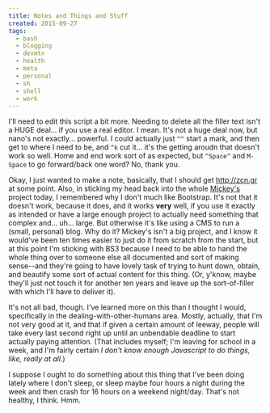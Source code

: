 ```yaml
---
title: Notes and Things and Stuff
created: 2015-09-27
tags:
  - bash
  - blogging
  - devmtn
  - health
  - meta
  - personal
  - sh
  - shell
  - work
---
```


I'll need to edit this script a bit more. Needing to delete all the filler text isn't a HUGE deal... if you use a real editor. I mean. It's not a huge deal now, but nano's not exactly... powerful. I could actually just `^^` start a mark, and then get to where I need to be, and `^k` cut it... it's the getting aroudn that doesn't work so well. Home and end work sort of as expected, but `^Space^` and `M-Space` to go forward/back one word? No, thank you.

Okay, I just wanted to make a note, basically, that I should get http://zcn.gr at some point. Also, in sticking my head back into the whole [Mickey's](http://mickeyswholesalepizza.com) project today, I remembered why I don't much like Bootstrap. It's not that it doesn't work, because it does, and it works **very** well, if you use it exactly as intended or have a large enough project to actually need something that complex and... uh... large. But otherwise it's like using a CMS to run a (small, personal) blog. Why do it? Mickey's isn't a big project, and I know it would've been ten times easier to just do it from scratch from the start, but at this point I'm sticking with BS3 because I need to be able to hand the whole thing over to someone else all documented and sort of making sense--and they're going to have lovely task of trying to hunt down, obtain, and beautify some sort of actual content for this thing. (Or, y'know, maybe they'll just not touch it for another ten years and leave up the sort-of-filler with which I'll have to deliver it).

It's not all bad, though. I've learned more on this than I thought I would, specifically in the dealing-with-other-humans area. Mostly, actually, that I'm not very good at it, and that if given a certain amount of leeway, people will take every last second right up until an unbendable deadline to start actually paying attention. (That includes myself; I'm leaving for school in a week, and I'm fairly certain _I don't know enough Javascript to do things, like, really at all_.)

I suppose I ought to do something about this thing that I've been doing lately where I don't sleep, or sleep maybe four hours a night during the week and then crash for 16 hours on a weekend night/day. That's not healthy, I think. Hmm.
